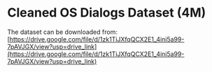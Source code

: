 # Cleaned OS Dialogs Dataset (4M)

The dataset can be downloaded from: [https://drive.google.com/file/d/1zk1TiJXfqQCX2E1_4ini5a99-7pAVJGX/view?usp=drive_link](https://drive.google.com/file/d/1zk1TiJXfqQCX2E1_4ini5a99-7pAVJGX/view?usp=drive_link)
